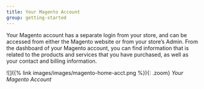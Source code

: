 ```yaml
---
title: Your Magento Account
group: getting-started
---
```


Your Magento account has a separate login from your store, and can be accessed from either the Magento website or from your store’s Admin. From the dashboard of your Magento account, you can find information that is related to the products and services that you have purchased, as well as your contact and billing information.

![]({% link images/images/magento-home-acct.png %}){: .zoom}
_Your Magento Account_
